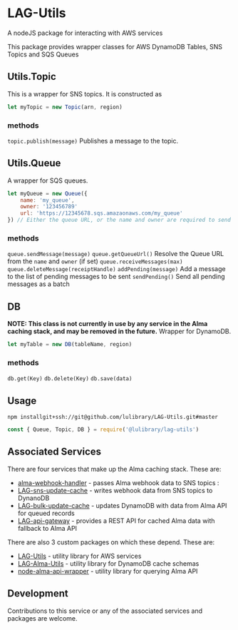 # LAG-Utils
A nodeJS package for interacting with AWS services

This package provides wrapper classes for AWS DynamoDB Tables, SNS Topics and SQS Queues

## Utils.Topic
This is a wrapper for SNS topics. It is constructed as 
```javascript
let myTopic = new Topic(arn, region)
```
### methods
`topic.publish(message)`
Publishes a message to the topic.

## Utils.Queue
A wrapper for SQS queues.
```javascript
let myQueue = new Queue({
    name: 'my_queue',
    owner: '123456789'
    url: 'https://12345678.sqs.amazaonaws.com/my_queue'
}) // Either the queue URL, or the name and owner are required to send messages to the queue
```
### methods
`queue.sendMessage(message)`
`queue.getQueueUrl()`
Resolve the Queue URL from the `name` and `owner` (if set)
`queue.receiveMessages(max)`
`queue.deleteMessage(receiptHandle)`
`addPending(message)`
Add a message to the list of pending messages to be sent
`sendPending()`
Send all pending messages as a batch

## DB
__NOTE: This class is not currently in use by any service in the Alma caching stack, and may be removed in the future.__
Wrapper for DynamoDB. 
```javascript
let myTable = new DB(tableName, region)
```
### methods
`db.get(Key)`
`db.delete(Key)`
`db.save(data)`

## Usage

`npm installgit+ssh://git@github.com/lulibrary/LAG-Utils.git#master`
```javascript
const { Queue, Topic, DB } = require('@lulibrary/lag-utils')
```

## Associated Services

There are four services that make up the Alma caching stack. These are:

- [alma-webhook-handler](https://github.com/lulibrary/alma-webhook-handler)       -   passes Alma webhook data to SNS topics :
- [LAG-sns-update-cache](https://github.com/lulibrary/LAG-sns-update-cache)       -   writes webhook data from SNS topics to  DynanoDB
- [LAG-bulk-update-cache](https://github.com/lulibrary/LAG-bulk-update-cache)     -   updates DynamoDB with data from Alma API for queued records
- [LAG-api-gateway](https://github.com/lulibrary/LAG-api-gateway)                 -   provides a REST API for cached Alma data with fallback to Alma API

There are also 3 custom packages on which these depend. These are:
- [LAG-Utils](https://github.com/lulibrary/LAG-Utils)                             -   utility library for AWS services
- [LAG-Alma-Utils](https://github.com/lulibrary/LAG-Alma-Utils)                   -   utility library for DynamoDB cache schemas
- [node-alma-api-wrapper](https://github.com/lulibrary/node-alma-api-wrapper)     -   utility library for querying Alma API


## Development
Contributions to this service or any of the associated services and packages are welcome.
